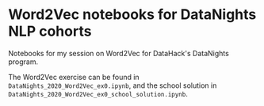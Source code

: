 # Word2Vec notebooks for DataNights NLP cohorts

Notebooks for my session on Word2Vec for DataHack's DataNights program.

The Word2Vec exercise can be found in ``DataNights_2020_Word2Vec_ex0.ipynb``, and the school solution in ``DataNights_2020_Word2Vec_ex0_school_solution.ipynb``.
